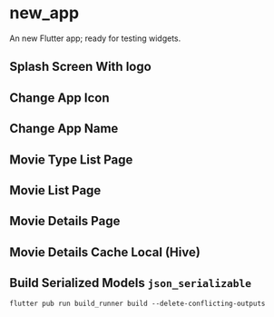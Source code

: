 # new_app

An new Flutter app; ready for testing widgets.

## Splash Screen With logo
## Change App Icon
## Change App Name
## Movie Type List Page
## Movie List Page
## Movie Details Page
## Movie Details Cache Local (Hive)


## Build Serialized Models `json_serializable`
`flutter pub run build_runner build --delete-conflicting-outputs`